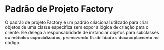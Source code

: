 # Padrão de Projeto Factory

O padrão de projeto Factory é um padrão criacional utilizado para criar objetos de uma classe específica sem expor a lógica de criação para o cliente. Ele delega a responsabilidade de instanciar objetos para subclasses ou métodos especializados, promovendo flexibilidade e desacoplamento no código.